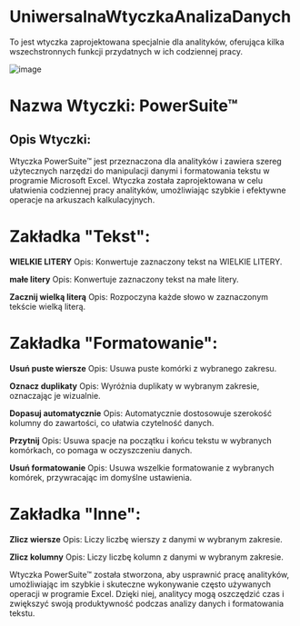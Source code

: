 # UniwersalnaWtyczkaAnalizaDanych
To jest wtyczka zaprojektowana specjalnie dla analityków, oferująca kilka wszechstronnych funkcji przydatnych w ich codziennej pracy.<br>

![image](https://github.com/kasiaPesik/UniwersalnaWtyczkaAnalizaDanych/assets/127053233/07b8a294-48d5-4bc0-b268-fc778c3470d4)

<h1>Nazwa Wtyczki: PowerSuite™ </h1>

<h2>Opis Wtyczki:</h2>

Wtyczka PowerSuite™ jest przeznaczona dla analityków i zawiera szereg użytecznych narzędzi do manipulacji danymi i formatowania tekstu w programie Microsoft Excel. Wtyczka została zaprojektowana w celu ułatwienia codziennej pracy analityków, umożliwiając szybkie i efektywne operacje na arkuszach kalkulacyjnych.

<h1>Zakładka "Tekst":</h1>

**WIELKIE LITERY**
Opis: Konwertuje zaznaczony tekst na WIELKIE LITERY.

**małe litery**
Opis: Konwertuje zaznaczony tekst na małe litery.

**Zacznij wielką literą**
Opis: Rozpoczyna każde słowo w zaznaczonym tekście wielką literą.

<h1>Zakładka "Formatowanie":</h1>

**Usuń puste wiersze**
Opis: Usuwa puste komórki z wybranego zakresu.

**Oznacz duplikaty**
Opis: Wyróżnia duplikaty w wybranym zakresie, oznaczając je wizualnie.

**Dopasuj automatycznie**
Opis: Automatycznie dostosowuje szerokość kolumny do zawartości, co ułatwia czytelność danych.

**Przytnij**
Opis: Usuwa spacje na początku i końcu tekstu w wybranych komórkach, co pomaga w oczyszczeniu danych.

**Usuń formatowanie**
Opis: Usuwa wszelkie formatowanie z wybranych komórek, przywracając im domyślne ustawienia.

<h1>Zakładka "Inne":</h1>

**Zlicz wiersze**
Opis: Liczy liczbę wierszy z danymi w wybranym zakresie.

**Zlicz kolumny**
Opis: Liczy liczbę kolumn z danymi w wybranym zakresie.

Wtyczka PowerSuite™ została stworzona, aby usprawnić pracę analityków, umożliwiając im szybkie i skuteczne wykonywanie często używanych operacji w programie Excel. Dzięki niej, analitycy mogą oszczędzić czas i zwiększyć swoją produktywność podczas analizy danych i formatowania tekstu.
